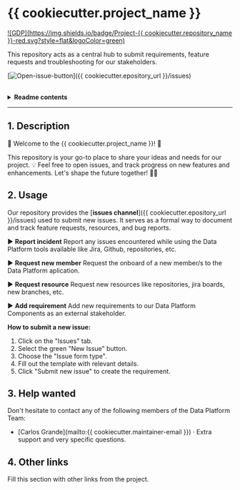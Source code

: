 # {{ cookiecutter.project_name }}

[![GDP](https://img.shields.io/badge/Project-{{ cookiecutter.repository_name }}-red.svg?style=flat&logoColor=green)](LICENSE)

This repository acts as a central hub to submit requirements, feature requests and troubleshooting for our stakeholders.

[![Open-issue-button]]({{ cookiecutter.epository_url }}/issues)


</br>

<details><summary><b>Readme contents</b></summary>

- [1. Description](#1-Description)
- [2. Usage](#2-Usage)
- [3. Help wanted](#3-Help-wanted)
- [4. Other links](#4-Other-links)

</details>

---

## 1. Description

🌟 Welcome to the {{ cookiecutter.project_name }}! 🚀

This repository is your go-to place to share your ideas and needs for our project. 💡 Feel free to open issues, and track progress on new features and enhancements. Let's shape the future together! 💬✨

## 2. Usage

Our repository provides the [**issues channel**]({{ cookiecutter.epository_url }}/issues) used to submit new issues. It serves as a formal way to document and track feature requests, resources, and bug reports.

:arrow_forward: **Report incident**
Report any issues encountered while using the Data Platform tools available like Jira, Github, repositories, etc.

:arrow_forward: **Request new member**
Request the onboard of a new member/s to the Data Platform aplication.

:arrow_forward: **Request resource**
Request new resources like repositories, jira boards, new branches, etc.

:arrow_forward: **Add requirement**
Add new requirements to our Data Platform Components as an external stakeholder.


**How to submit a new issue:**

1. Click on the "Issues" tab.
2. Select the green "New Issue" button.
3. Choose the "Issue form type".
4. Fill out the template with relevant details.
5. Click "Submit new issue" to create the requirement.

## 3. Help wanted

Don't hesitate to contact any of the following members of the Data Platform Team:

- [Carlos Grande](mailto:{{ cookiecutter.maintainer-email }}) · Extra support and very specific questions.


## 4. Other links

Fill this section with other links from the project.


<!---------------------------------------------------------------------------->

[open-issue-button]: https://img.shields.io/badge/Open_new_issue-blue?style=for-the-badge